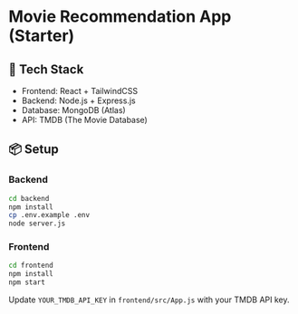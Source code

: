 # Movie Recommendation App (Starter)

## 🚀 Tech Stack
- Frontend: React + TailwindCSS
- Backend: Node.js + Express.js
- Database: MongoDB (Atlas)
- API: TMDB (The Movie Database)

## 📦 Setup

### Backend
```bash
cd backend
npm install
cp .env.example .env
node server.js
```

### Frontend
```bash
cd frontend
npm install
npm start
```

Update `YOUR_TMDB_API_KEY` in `frontend/src/App.js` with your TMDB API key.
